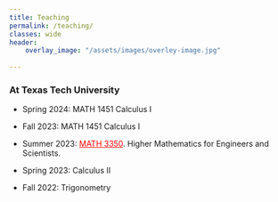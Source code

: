 ```yaml
---
title: Teaching
permalink: /teaching/
classes: wide
header:
    overlay_image: "/assets/images/overley-image.jpg"
    
---
```

###  At Texas Tech University


-   Spring 2024: MATH 1451 Calculus I <br />

-   Fall 2023: MATH 1451 Calculus I<br />

-    Summer 2023: <a href="https://www.youtube.com/playlist?list=PLTZv4jL4go4S0VJdLFm0p4qdiPkFiqj9N" style="color: red;">MATH 3350</a>.
 Higher Mathematics for Engineers and Scientists.  <br />     
-    Spring 2023: Calculus II

-	Fall 2022: Trigonometry


